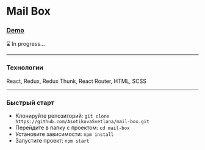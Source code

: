 # Mail Box
### [Demo](https://asotikovasvetlana.github.io/mail-box/)

:hourglass: In progress...

---

### Технологии

React, Redux, Redux Thunk, React Router, HTML, SCSS

---

### Быстрый старт
- Клонируйте репозиторий: `git clone https://github.com/AsotikovaSvetlana/mail-box.git`
- Перейдите в папку с проектом: `cd mail-box`
- Установите зависимости: `npm install`
- Запустите проект: `npm start`
